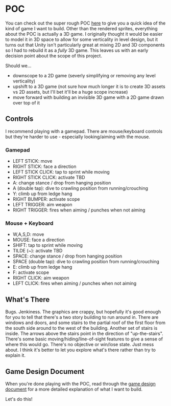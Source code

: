 # POC

You can check out the super rough POC [here](https://one-shot-2ba80.web.app) to give you a quick idea of the kind of game I want to build. Other than the rendered sprites, everything about the POC is actually a 3D game. I originally thought it would be easier to model it in 3D space to allow for some verticality in level design, but it turns out that Unity isn't particularly great at mixing 2D and 3D components so I had to rebuild it as a _fully_ 3D game. This leaves us with an early decision point about the scope of this project.

Should we...

- downscope to a 2D game (severly simplifying or removing any level verticality)
- upshift to a 3D game (not sure how much longer it is to create 3D assets vs 2D assets, but I'll bet it'll be a huge scope increase)
- move forward with building an invisible 3D game with a 2D game drawn over top of it

## Controls

I recommend playing with a gamepad. There are mouse/keyboard controls but they're harder to use - especially looking/aiming with the mouse.

### Gamepad

- LEFT STICK:        move
- RIGHT STICK:       face a direction
- LEFT STICK CLICK:  tap to sprint while moving
- RIGHT STICK CLICK: activate TBD
- A:                 change stance / drop from hanging position
- A (double tap):    dive to crawling position from running/crouching
- Y:                 climb up from ledge hang
- RIGHT BUMPER:      activate scope
- LEFT TRIGGER:      aim weapon
- RIGHT TRIGGER:     fires when aiming / punches when not aiming

### Mouse + Keyboard

- W,A,S,D:            move
- MOUSE:              face a direction
- SHIFT:              tap to sprint while moving
- TILDE (~):          activate TBD
- SPACE:              change stance / drop from hanging position
- SPACE (double tap): dive to crawling position from running/crouching
- E:                  climb up from ledge hang
- F:                  activate scope
- RIGHT CLICK:        aim weapon
- LEFT CLICK:         fires when aiming / punches when not aiming

## What's There

Bugs. Jenkiness. The graphics are crappy, but hopefully it's good enough for you to tell that there's a two story building to run around in. There are windows and doors, and some stairs to the partial roof of the first floor from the south side around to the west of the building. Another set of stairs is inside. The arrows above the stairs point in the direction of "up-the-stairs". There's some basic moving/hiding/line-of-sight features to give a sense of where this would go. There's no objective or win/lose state. Just mess about. I think it's better to let you explore what's there rather than try to explain it.

## Game Design Document

When you're done playing with the POC, read through the [game design document](/GDD.md) for a more detailed explanation of what I want to build.

Let's do this!
